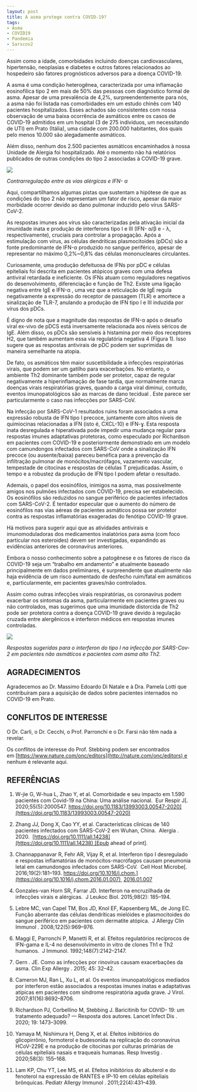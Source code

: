 ```yaml
---
layout: post
title: A asma protege contra COVID-19?
tags:
- Asma
- COVID19
- Pandemia
- Sarscov2
---
```


Assim como a idade, comorbidades incluindo doenças cardiovasculares, hipertensão, neoplasias e diabetes e outros fatores relacionados ao hospedeiro são fatores prognósticos adversos para a doença COVID-19.

A asma é uma condição heterogênea, caracterizada por uma inflamação eosinofílica tipo 2 em mais de 50% das pessoas com diagnóstico formal de asma. Apesar de uma prevalência de 4,2%, surpreendentemente para nós, a asma não foi listada nas comorbidades em um estudo chinês com 140 pacientes hospitalizados. Esses achados são consistentes com nossa observação de uma baixa ocorrência de asmáticos entre os casos de COVID-19 admitidos em um hospital (3 de 275 indivíduos, um necessitando de UTI) em Prato (Itália), uma cidade com 200.000 habitantes, dos quais pelo menos 10.000 são alegadamente asmáticos.

Além disso, nenhum dos 2.500 pacientes asmáticos encaminhados à nossa Unidade de Alergia foi hospitalizado. Até o momento não há relatórios publicados de outras condições do tipo 2 associadas à COVID-19 grave.

![](https://spammor.files.wordpress.com/2020/09/1.jpg?w=1024)

*Contrarregulação entre as vias alérgicas e IFN- α*


Aqui, compartilhamos algumas pistas que sustentam a hipótese de que as condições do tipo 2 não representam um fator de risco, apesar da maior morbidade ocorrer devido ao dano pulmonar induzido pelo vírus SARS-CoV-2.

As respostas imunes aos vírus são caracterizadas pela ativação inicial da imunidade inata e produção de interferons tipo I e III (IFN- α/β e - λ, respectivamente), cruciais para controlar a propagação. Após a estimulação com vírus, as células dendríticas plasmocitoides (pDCs) são a fonte predominante de IFN-α produzido no sangue periférico, apesar de representar no máximo 0,2%~0,8% das células mononucleares circulantes.


Curiosamente, uma produção defeituosa de IFNs por pDC e células epiteliais foi descrita em pacientes atópicos graves com uma defesa antiviral retardada e ineficiente. Os IFNs atuam como reguladores negativos do desenvolvimento, diferenciação e função de Th2. Existe uma ligação negativa entre IgE e IFN-α , uma vez que a reticulação de IgE regula negativamente a expressão do receptor de passagem (TLR) e amortece a sinalização de TLR-7, anulando a produção de IFN tipo I e III induzida por vírus dos pDCs.

É digno de nota que a magnitude das respostas de IFN-α após o desafio viral ex-vivo de pDCS está inversamente relacionada aos níveis séricos de IgE. Além disso, os pDCs são sensíveis à histamina por meio dos receptores H2, que também aumentam essa via regulatória negativa 4 (Figura 1). Isso sugere que as respostas antivirais de pDC podem ser suprimidas de maneira semelhante na atopia.

De fato, os asmáticos têm maior suscetibilidade a infecções respiratórias virais, que podem ser um gatilho para exacerbações. No entanto, o ambiente Th2 dominante também pode ser protetor, capaz de regular negativamente a hiperinflamação de fase tardia, que normalmente marca doenças virais respiratórias graves, quando a carga viral diminui, contudo, eventos imunopatológicos são as marcas de dano tecidual . Este parece ser particularmente o caso nas infecções por SARS-CoV.

Na infecção por SARS-CoV-1 resultados ruins foram associados a uma expressão robusta de IFN tipo I precoce, juntamente com altos níveis de quimiocinas relacionadas a IFN (isto é, CXCL-10) e IFN-ɣ. Esta resposta inata desregulada e hiperativada pode impedir uma mudança regular para respostas imunes adaptativas protetoras, como especulado por Richardson em pacientes com COVID-19 e posteriormente demonstrado em um modelo com camundongos infectados com SARS-CoV onde a sinalização IFN precoce (ou ausente/baixa) pareceu benéfica para a prevenção da infiltração pulmonar de monócitos/macrófagos, vazamento vascular, tempestade de citocinas e respostas de células T prejudicadas. Assim, o tempo e a robustez da produção de IFN tipo I podem afetar o resultado.

Ademais, o papel dos eosinófilos, inimigos na asma, mas possivelmente amigos nos pulmões infectados com COVID-19, precisa ser estabelecido. Os eosinófilos são reduzidos no sangue periférico de pacientes infectados com SARS-CoV-2. É tentador especular que o aumento do número de eosinófilos nas vias aéreas de pacientes asmáticos possa ser protetor contra as respostas inflamatórias exageradas do fenótipo COVID-19 grave.

Há motivos para sugerir aqui que as atividades antivirais e imunomoduladoras dos medicamentos inalatórios para asma (com foco particular nos esteroides) devem ser investigadas, expandindo as evidências anteriores de coronavírus anteriores.

Embora o nosso conhecimento sobre a patogênese e os fatores de risco da COVID-19 seja um “trabalho em andamento” e atualmente baseado principalmente em dados preliminares, é surpreendente que atualmente não haja evidência de um risco aumentado de desfecho ruim/fatal em asmáticos e, particularmente, em pacientes graves/não controlados.

Assim como outras infecções virais respiratórias, os coronavírus podem exacerbar os sintomas da asma, particularmente em pacientes graves ou não controlados, mas sugerimos que uma imunidade distorcida de Th2 pode ser protetora contra a doença COVID-19 grave devido à regulação cruzada entre alergênicos e interferon médicos em respostas imunes controladas.

![](https://spammor.files.wordpress.com/2020/09/2.jpg?w=888) 

*Respostas sugeridas para o interferon do tipo I na infecção por SARS-Cov-2 em pacientes não asmáticos e pacientes com asma alto Th2.*

## AGRADECIMENTOS

Agradecemos ao Dr. Massimo Edoardo Di Natale e à Dra. Pamela Lotti que contribuíram para a aquisição de dados sobre pacientes internados no COVID-19 em Prato.

## CONFLITOS DE INTERESSE

O Dr. Carli, o Dr. Cecchi, o Prof. Parronchi e o Dr. Farsi não têm nada a revelar.

Os conflitos de interesse do Prof. Stebbing podem ser encontrados em [https://www.nature.com/onc/editors](http://nature.com/onc/editors) e nenhum é relevante aqui.

## REFERÊNCIAS

1. W-jie G, W-hua L, Zhao Y, et al. Comorbidade e seu impacto em 1.590 pacientes com Covid-19 na China: Uma análise nacional. 
Eur Respir J[. 2020;55(5):2000547. https://doi.org/10.1183/13993003.00547-2020](https://doi.org/10.1183/13993003.00547-2020)

2. Zhang JJ, Dong X, Cao YY, et al. Características clínicas de 140 pacientes infectados com SARS-CoV-2 em Wuhan, China. 
Alergia . 2020. 
[https://doi.org/10.1111/all.14238](https://doi.org/10.1111/all.14238) [Epub ahead of print].

3. Channappanavar R, Fehr AR, Vijay R, et al. Interferon tipo I desregulado e respostas inflamatórias de monócitos-macrófagos causam pneumonia letal em camundongos infectados com SARS-CoV. 
Cell Host Microbe[. 2016;19(2):181–193. https://doi.org/10.1016/j.chom.](https://doi.org/10.1016/j.chom.2016.01.007) 
[2016.01.007](https://doi.org/10.1016/j.chom.2016.01.007)

4. Gonzales-van Horn SR, Farrar JD. Interferon na encruzilhada de infecções virais e alérgicas. 
J Leukoc Biol. 2015;98(2): 185–194.

5. Lebre MC, van Capel TM, Bos JD, Knol EF, Kapsenberg ML, de Jong EC. Função aberrante das células dendríticas mielóides e plasmocitoides do sangue periférico em pacientes com dermatite atópica. 
J Allergy Clin Immunol . 2008;122(5):969–976.

6. Maggi E, Parronchi P, Manetti R, et al. Efeitos regulatórios recíprocos de IFN-gama e IL-4 no desenvolvimento in vitro de clones Th1 e Th2 humanos. 
J Immunol. 1992;148(7):2142–2147.

7. Gern . JE. Como as infecções por rinovírus causam exacerbações da asma. Clin Exp Allergy . 2015; 45: 32–42.

8. Cameron MJ, Ran L, Xu L, et al. Os eventos imunopatológicos mediados por interferon estão associados a respostas imunes inatas e adaptativas atípicas em pacientes com síndrome respiratória aguda grave. J Virol. 2007;81(16):8692–8706.

9. Richardson PJ, Corbellino M, Stebbing J. Baricitinib for COVID- 19: um tratamento adequado? — Resposta dos autores. Lancet Infect Dis . 2020; 19: 1473–3099.

10. Yamaya M, Nishimura H, Deng X, et al. Efeitos inibitórios do glicopirrônio, formoterol e budesonida na replicação do coronavírus HCoV-229E e na produção de citocinas por culturas primárias de células epiteliais nasais e traqueais humanas. Resp Investig . 2020;58(3): 155–168.

11. Lam KP, Chu YT, Lee MS, et al. Efeitos inibitórios do albuterol e do fenoterol na expressão de RANTES e IP-10 em células epiteliais brônquicas. Pediatr Allergy Immunol . 2011;22(4):431–439.